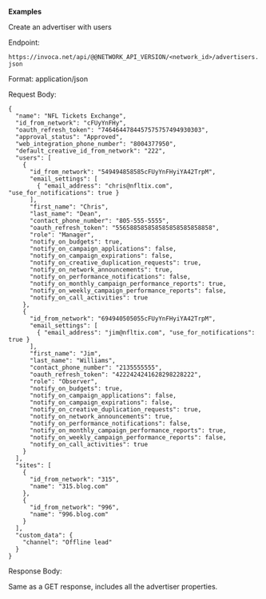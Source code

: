 **Examples**

Create an advertiser with users

Endpoint:

`https://invoca.net/api/@@NETWORK_API_VERSION/<network_id>/advertisers.json`

Format: application/json

Request Body:

    {
      "name": "NFL Tickets Exchange",
      "id_from_network": "cFUyYnFHy",
      "oauth_refresh_token": "7464644784457575757494930303",
      "approval_status": "Approved",
      "web_integration_phone_number": "8004377950",
      "default_creative_id_from_network": "222",
      "users": [
        {
          "id_from_network": "549494858585cFUyYnFHyiYA42TrpM",
          "email_settings": [
            { "email_address": "chris@nfltix.com", "use_for_notifications": true }
          ],
          "first_name": "Chris",
          "last_name": "Dean",
          "contact_phone_number": "805-555-5555",
          "oauth_refresh_token": "556588585858585858585858858",
          "role": "Manager",
          "notify_on_budgets": true,
          "notify_on_campaign_applications": false,
          "notify_on_campaign_expirations": false,
          "notify_on_creative_duplication_requests": true,
          "notify_on_network_announcements": true,
          "notify_on_performance_notifications": false,
          "notify_on_monthly_campaign_performance_reports": true,
          "notify_on_weekly_campaign_performance_reports": false,
          "notify_on_call_activities": true
        },
        {
          "id_from_network": "694940505055cFUyYnFHyiYA42TrpM",
          "email_settings": [
            { "email_address": "jim@nfltix.com", "use_for_notifications": true }
          ],
          "first_name": "Jim",
          "last_name": "Williams",
          "contact_phone_number": "2135555555",
          "oauth_refresh_token": "4222424241628298228222",
          "role": "Observer",
          "notify_on_budgets": true,
          "notify_on_campaign_applications": false,
          "notify_on_campaign_expirations": false,
          "notify_on_creative_duplication_requests": true,
          "notify_on_network_announcements": true,
          "notify_on_performance_notifications": false,
          "notify_on_monthly_campaign_performance_reports": true,
          "notify_on_weekly_campaign_performance_reports": false,
          "notify_on_call_activities": true
        }
      ],
      "sites": [
        {
          "id_from_network": "315",
          "name": "315.blog.com"
        },
        {
          "id_from_network": "996",
          "name": "996.blog.com"
        }
      ],
      "custom_data": {
        "channel": "Offline lead"
      }
    }

Response Body:

Same as a GET response, includes all the advertiser properties.
